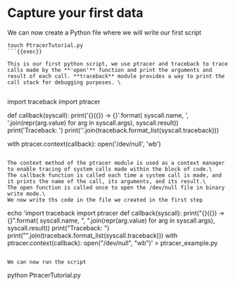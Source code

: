 # Capture your first data

We can now create a Python file where we will write our first script
```
touch PtracerTutorial.py
```{{exec}}

This is our first python script, we use ptracer and traceback to trace calls made by the **'open'** function and print the arguments and result of each call. **traceback** module provides a way to print the call stack for debugging purposes. \


```
import traceback
import ptracer

def callback(syscall):
    print('{}({}) -> {}'.format(
        syscall.name,
        ', '.join(repr(arg.value) for arg in syscall.args),
        syscall.result))
    print('Traceback: ')
    print(''.join(traceback.format_list(syscall.traceback)))

with ptracer.context(callback):
    open('/dev/null', 'wb')
```

The context method of the ptracer module is used as a context manager to enable tracing of system calls made within the block of code.\
The callback function is called each time a system call is made, and it prints the name of the call, its arguments, and its result.\
The open function is called once to open the /dev/null file in binary write mode.\
We now write ths code in the file we created in the first step
```
echo 'import traceback
import ptracer
def callback(syscall):
    print("{}({}) -> {}".format(
        syscall.name,
        ", ".join(repr(arg.value) for arg in syscall.args),
        syscall.result))
    print("Traceback: ")
    print("".join(traceback.format_list(syscall.traceback)))
with ptracer.context(callback):
    open("/dev/null", "wb")' > ptracer_example.py
```{{exec}}

We can now run the script
```
python PtracerTutorial.py
```{{exec}}



    
